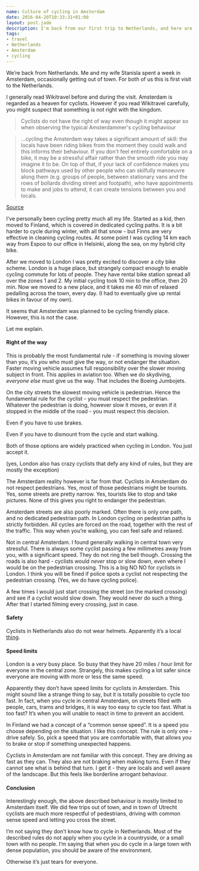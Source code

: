```yaml
---
name: Culture of cycling in Amsterdam
date: 2016-04-20T10:33:31+01:00
layout: post.jade
description: I'm back from our first trip to Netherlands, and here are a few notes on cycling culture in Amsterdam
tags:
- travel
- Netherlands
- Amsterdam
- cycling
---
```


We’re back from Netherlands. Me and my wife Stanisla spent a week in Amsterdam, occasionally getting out of town. For both of us this is first visit to the Netherlands.

I generally read Wikitravel before and during the visit. Amsterdam is regarded as a heaven for cyclists. However if you read Wikitravel carefully, you might suspect that something is not right with the kingdom.

> Cyclists do not have the right of way even though it might appear so when observing the typical Amsterdammer's cycling behaviour

> …cycling the Amsterdam way takes a significant amount of skill: the locals have been riding bikes from the moment they could walk and this informs their behaviour. If you don't feel entirely comfortable on a bike, it may be a stressful affair rather than the smooth ride you may imagine it to be. On top of that, if your lack of confidence makes you block pathways used by other people who can skilfully manoeuvre along them (e.g. groups of people, between stationary vans and the rows of bollards dividing street and footpath), who have appointments to make and jobs to attend, it can create tensions between you and locals.

[Source](http://wikitravel.org/en/Amsterdam#Get_around)

I’ve personally been cycling pretty much all my life. Started as a kid, then moved to Finland, which is covered in dedicated cycling paths. It is a bit harder to cycle during winter, with all that snow - but Finns are very effective in cleaning cycling routes. At some point I was cycling 14 km each way from Espoo to our office in Helsinki, along the sea, on my hybrid city bike.

After we moved to London I was pretty excited to discover a city bike scheme. London is a huge place, but strangely compact enough to enable cycling commute for lots of people. They have rental bike station spread all over the zones 1 and 2. My initial cycling took 10 min to the office, then 20 min. Now we moved to a new place, and it takes me 40 min of relaxed pedalling across the town, every day. (I had to eventually give up rental bikes in favour of my own).

It seems that Amsterdam was planned to be cycling friendly place. However, this is not the case.

Let me explain.

#### Right of the way

This is probably the most fundamental rule - if something is moving slower than you, it’s _you_ who must give the way, or not endanger the situation. Faster moving vehicle assumes full responsibility over the slower moving subject in front. This applies in aviation too. When we do skydiving, _everyone else_ must give us the way. That includes the Boeing Jumbojets.

On the city streets the slowest moving vehicle is pedestrian. Hence the fundamental rule for the cyclist - you must respect the pedestrian. Whatever the pedestrian is doing, however slow it moves, or even if it stopped in the middle of the road - you must respect this decision.

Even if you have to use brakes.

Even if you have to dismount from the cycle and start walking.

Both of those options are widely practiced when cycling in London. You just accept it.

(yes, London also has crazy cyclists that defy any kind of rules, but they are mostly the exception)

The Amsterdam reality however is far from that. Cyclists in Amsterdam do not respect pedestrians. Yes, most of those pedestrians might be tourists. Yes, some streets are pretty narrow. Yes, tourists like to stop and take pictures. None of this gives you right to endanger the pedestrian.

Amsterdam streets are also poorly marked. Often there is only one path, and no dedicated pedestrian path. In London cycling on pedestrian paths is strictly forbidden. All cycles are forced on the road, together with the rest of the traffic. This way when you’re walking, you can feel safe and relaxed.

Not in central Amsterdam. I found generally walking in central town very stressful. There is always some cyclist passing a few millimetres away from you, with a significant speed. They do not ring the bell though. Crossing the roads is also hard - cyclists would _never_ stop or slow down, even where I would be on the pedestrian crossing. This is a big NO NO for cyclists in London. I think you will be fined if police spots a cyclist not respecting the pedestrian crossing. (Yes, we do have cycling police).

A few times I would just start crossing the street (on the marked crossing) and see if a cyclist would slow down. They would never do such a thing. After that I started filming every crossing, just in case.

#### Safety

Cyclists in Netherlands also do not wear helmets. Apparently it’s a local [thing](http://www.treehugger.com/bikes/why-dutch-dont-wear-helmets.html).

#### Speed limits

London is a very busy place. So busy that they have 20 miles / hour limit for everyone in the central zone. Strangely, this makes cycling a lot safer since everyone are moving with more or less the same speed.

Apparently they don’t have speed limits for cyclists in Amsterdam. This might sound like a strange thing to say, but it is totally possible to cycle too fast. In fact, when you cycle in central Amsterdam, on streets filled with people, cars, trams and bridges, it is way too easy to cycle too fast. What is too fast? It’s when you will unable to react in time to prevent an accident.

In Finland we had a concept of a “common sense speed”. It is a speed you choose depending on the situation. I like this concept. The rule is only one - drive safely. So, pick a speed that you are comfortable with, that allows you to brake or stop if something unexpected happens.

Cyclists in Amsterdam are not familiar with this concept. They are driving as fast as they can. They also are not braking when making turns. Even if they cannot see what is behind that turn. I get it - they are locals and well aware of the landscape. But this feels like borderline arrogant behaviour.

#### Conclusion

Interestingly enough, the above described behaviour is mostly limited to Amsterdam itself. We did few trips out of town, and in town of Utrecht cyclists are much more respectful of pedestrians, driving with common sense speed and letting you cross the street.

I’m not saying they don’t know how to cycle in Netherlands. Most of the described rules do not apply when you cycle in a countryside, or a small town with no people. I’m saying that when you do cycle in a large town with dense population, you should be aware of the environment.

Otherwise it’s just tears for everyone.

